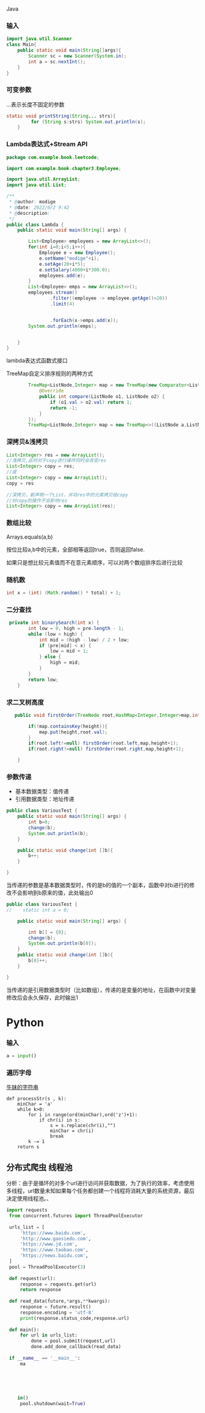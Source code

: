   Java

### 输入

```java
import java.util.Scanner
class Main{
    public static void main(String[]args){
        Scanner sc = new Scanner(System.in);
        int a = sc.nextInt();
    }
}
```

### 可变参数

...表示长度不固定的参数

```java
static void printString(String... strs){
         for (String s:strs) System.out.println(s);
    }
```

### Lambda表达式+Stream API

```java
package com.example.book.leetcode;

import com.example.book.chapter3.Employee;

import java.util.ArrayList;
import java.util.List;

/**
 * @author: modige
 * @date: 2022/6/2 9:42
 * @description:
 */
public class Lambda {
    public static void main(String[] args) {

        List<Employee> employees = new ArrayList<>();
        for(int i=0;i<5;i++){
            Employee e = new Employee();
            e.setName("modige"+i);
            e.setAge(20+i*5);
            e.setSalary(4000+i*300.0);
            employees.add(e);
        }
        List<Employee> emps = new ArrayList<>();
        employees.stream()
                .filter((employee -> employee.getAge()>20))
                .limit(4)


                .forEach(x->emps.add(x));
        System.out.println(emps);


    }
}

```



lambda表达式函数式接口

TreeMap自定义排序规则的两种方式

```java
        TreeMap<ListNode,Integer> map = new TreeMap(new Comparator<ListNode>() {
            @Override
            public int compare(ListNode o1, ListNode o2) {
                if (o1.val > o2.val) return 1;
                return -1;
            }
        });
        TreeMap<ListNode,Integer> map = new TreeMap<>((ListNode a,ListNode b)->a.val - b.val);
```





### 深拷贝&浅拷贝

```java
List<Integer> res = new ArrayList();
//浅拷贝,此时对于copy进行操作同时会改变res
List<Integer> copy = res;
//或
List<Integer> copy = new ArrayList();
copy = res
    
//深拷贝，新声明一个List，并将res中的元素拷贝给copy
//对copy的操作不会影响res
List<Integer> copy = new ArrayList(res);
```

### 数组比较

Arrays.equals(a,b)

按位比较a,b中的元素，全部相等返回true，否则返回false.

如果只是想比较元素值而不在意元素顺序，可以对两个数组排序后进行比较

### 随机数

```java
int x = (int) (Math.random() * total) + 1;
```

### 二分查找

```java
 private int binarySearch(int x) {
        int low = 0, high = pre.length - 1;
        while (low < high) {
            int mid = (high - low) / 2 + low;
            if (pre[mid] < x) {
                low = mid + 1;
            } else {
                high = mid;
            }
        }
        return low;
    }
```

### 求二叉树高度

```java
   public void firstOrder(TreeNode root,HashMap<Integer,Integer>map,int height){

        if(!map.containsKey(height)){
            map.put(height,root.val);
        }
        if(root.left!=null) firstOrder(root.left,map,height+1);
        if(root.right!=null) firstOrder(root.right,map,height+1);

    }
```

### 参数传递

* 基本数据类型：值传递
* 引用数据类型：地址传递

```java
public class VariousTest {
    public static void main(String[] args) {
        int b=0;
        change(b);
        System.out.println(b);
    }

    public static void change(int []b){
        b++;
    }

}

```

当传递的参数是基本数据类型时，传的是b的值的一个副本，函数中对b进行的修改不会影响到b原来的值，此处输出0

```java
public class VariousTest {
//    static int a = 0;

    public static void main(String[] args) {

        int b[] = {0};
        change(b);
        System.out.println(b[0]);
    }
    public static void change(int []b){
        b[0]++;
    }

}

```

当传递的是引用数据类型时（比如数组），传递的是变量的地址，在函数中对变量修改后会永久保存，此时输出1

# Python

### 输入

```python
a = input()
```



### 遍历字母

[牛妹的字符串](https://www.nowcoder.com/question/next?pid=35148606&qid=2335440&tid=55752678)

```pyhton
def processStr(s , k):
    minChar = 'a'
    while k>0:
        for i in range(ord(minChar),ord('z')+1):
            if chr(i) in s:
                s = s.replace(chr(i),"")
                minChar = chr(i)
                break
        k -= 1
    return s
```

## 分布式爬虫 线程池

分析：由于是循环的对多个url进行访问并获取数据，为了执行的效率，考虑使用多线程，url数量未知如果每个任务都创建一个线程将消耗大量的系统资源，最后决定使用线程池。、

```python
import requests
 from concurrent.futures import ThreadPoolExecutor
 
 urls_list = [
     'https://www.baidu.com',
     'http://www.gaosiedu.com',
     'https://www.jd.com',
     'https://www.taobao.com',
     'https://news.baidu.com',
 ]
 pool = ThreadPoolExecutor(3)
 
 def request(url):
     response = requests.get(url)
     return response
 
 def read_data(future,*args,**kwargs):
     response = future.result()
     response.encoding = 'utf-8'
     print(response.status_code,response.url)
 
 def main():
     for url in urls_list:
         done = pool.submit(request,url)
         done.add_done_callback(read_data)
 
 if __name__ == '__main__':
     ma
    
    
    
    
    
    in()
     pool.shutdown(wait=True)
```

